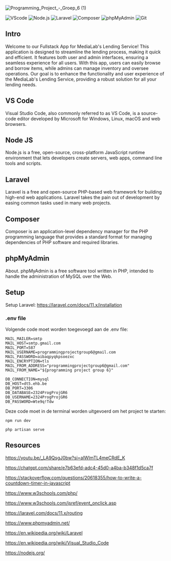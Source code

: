 ![Programming_Project_-_Groep_6 (1)](https://github.com/XanderWTRS/DEF-Programming-Project-Group6/assets/137180731/a6e53e92-73b9-4906-af63-6d08e1e582d6)

 

![VScode](https://img.shields.io/badge/VScode-v1.89-blue?style=for-the-badge&logo=visual-studio-code&logoColor=white&labelColor=000000)
![Node.js](https://img.shields.io/badge/Node.js-v10.7.0-green?style=for-the-badge&logo=node.js&logoColor=white&labelColor=000000)
![Laravel](https://img.shields.io/badge/Laravel-v11-red?style=for-the-badge&logo=laravel&logoColor=white&labelColor=000000)
![Composer](https://img.shields.io/badge/Composer-v2.7.6-brown?style=for-the-badge&logo=composer&logoColor=white&labelColor=000000)
![phpMyAdmin](https://img.shields.io/badge/phpMyAdmin-v5.2.1-orange?style=for-the-badge&logo=phpmyadmin&logoColor=white&labelColor=000000)
![Git](https://img.shields.io/badge/Git-v2.45.2-gray?style=for-the-badge&logo=git&logoColor=white&labelColor=000000)


## Intro
Welcome to our Fullstack App for MediaLab's Lending Service! This application is designed to streamline the lending process, making it quick and efficient. It features both user and admin interfaces, ensuring a seamless experience for all users. With this app, users can easily browse and borrow items, while admins can manage inventory and oversee operations. Our goal is to enhance the functionality and user experience of the MediaLab's Lending Service, providing a robust solution for all your lending needs.

## VS Code
Visual Studio Code, also commonly referred to as VS Code, is a source-code editor developed by Microsoft for Windows, Linux, macOS and web browsers.

## Node JS
Node.js is a free, open-source, cross-platform JavaScript runtime environment that lets developers create servers, web apps, command line tools and scripts.

## Laravel
Laravel is a free and open-source PHP-based web framework for building high-end web applications. Laravel takes the pain out of development by easing common tasks used in many web projects.

## Composer
Composer is an application-level dependency manager for the PHP programming language that provides a standard format for managing dependencies of PHP software and required libraries.

## phpMyAdmin
About. phpMyAdmin is a free software tool written in PHP, intended to handle the administration of MySQL over the Web.

## Setup
Setup Laravel: https://laravel.com/docs/11.x/installation

### .env file
Volgende code moet worden toegevoegd aan de .env file:
```
MAIL_MAILER=smtp
MAIL_HOST=smtp.gmail.com
MAIL_PORT=587
MAIL_USERNAME=programmingprojectgroup6@gmail.com
MAIL_PASSWORD=aibaqpyqkpsoezxc
MAIL_ENCRYPTION=tls
MAIL_FROM_ADDRESS="programmingprojectgroup6@gmail.com"
MAIL_FROM_NAME="${programming project group 6}"

DB_CONNECTION=mysql
DB_HOST=dt5.ehb.be
DB_PORT=3306
DB_DATABASE=2324ProgProjGR6
DB_USERNAME=2324ProgProjGR6
DB_PASSWORD=Wte9q!Tdw
```
Deze code moet in de terminal worden uitgevoerd om het project te starten:
```
npm run dev
```
```
php artisan serve
```

## Resources
https://youtu.be/_LA9QsgJ0bw?si=alWImTL4meCRdE_K

https://chatgpt.com/share/e7b63efd-adc4-45d0-a4ba-b348f1d5ca7f

https://stackoverflow.com/questions/20618355/how-to-write-a-countdown-timer-in-javascript

https://www.w3schools.com/php/

https://www.w3schools.com/jsref/event_onclick.asp

https://laravel.com/docs/11.x/routing

https://www.phpmyadmin.net/

https://en.wikipedia.org/wiki/Laravel

https://en.wikipedia.org/wiki/Visual_Studio_Code

https://nodejs.org/

